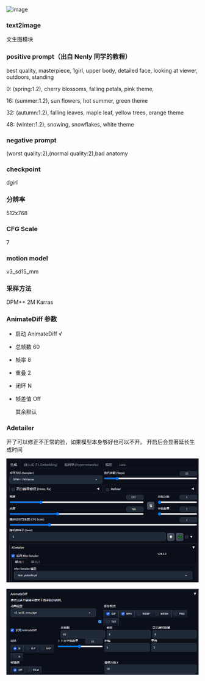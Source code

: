 ![image](https://github.com/ChowLiang2000/AnimateDiff-/blob/master/Demo/00000-1233104281.gif)
### text2image

文生图模块

### positive prompt（出自 Nenly 同学的教程）

best quality, masterpiece, 1girl, upper body, detailed face, looking at viewer, outdoors, standing

0: (spring:1.2), cherry blossoms, falling petals, pink theme,

16: (summer:1.2), sun flowers, hot summer, green theme

32: (autumn:1.2), falling leaves, maple leaf, yellow trees, orange theme

48: (winter:1.2), snowing, snowflakes, white theme

### negative prompt

(worst quality:2),(normal quality:2),bad anatomy

### checkpoint

dgirl

### 分辨率

512x768

### CFG Scale

7

### motion model

v3_sd15_mm

### 采样方法

DPM++ 2M Karras

### AnimateDiff 参数

- 启动 AnimateDiff √
- 总帧数 60
- 帧率 8
- 重叠 2
- 闭环 N
- 帧差值 Off

  其余默认

### Adetailer

开了可以修正不正常的脸，如果模型本身够好也可以不开。
开启后会显著延长生成时间

![alt text](image.png)

![alt text](image-1.png)
